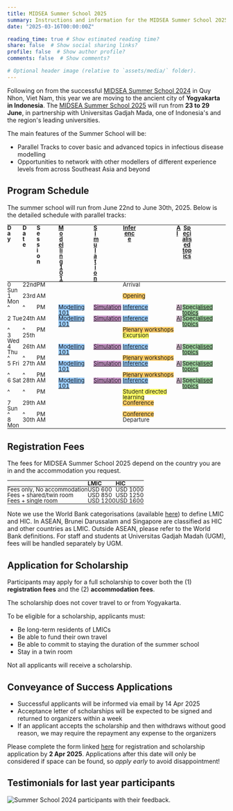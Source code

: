 ```yaml
---
title: MIDSEA Summer School 2025
summary: Instructions and information for the MIDSEA Summer School 2025.
date: "2025-03-16T00:00:00Z"

reading_time: true # Show estimated reading time?
share: false  # Show social sharing links?
profile: false  # Show author profile?
comments: false  # Show comments?

# Optional header image (relative to `assets/media/` folder).
---
```


Following on from the successful [MIDSEA Summer School 2024](/summer-school/2024) in Quy Nhon, Viet Nam, this year we are moving to the ancient city of **Yogyakarta in Indonesia**. The [MIDSEA Summer School 2025](/summer-school/2025) will run from **23 to 29 June**, in partnership with Universitas Gadjah Mada, one of Indonesia's and the region's leading universities.

The main features of the Summer School will be:
- Parallel Tracks to cover basic and advanced topics in infectious disease modelling
- Opportunities to network with other modellers of different experience levels from across Southeast Asia and beyond 

## Program Schedule
<!-- ![here](ps-2025.jpeg "Summer School 2025 program schedule.") -->
The summer school will run from June 22nd to June 30th, 2025. Below is the detailed schedule with parallel tracks:

<style>
  table {
    font-size: small;
    border-collapse: collapse;
    width: 100%;
  }
  table td, table th {
    padding: 0;
    line-height: 1;
    margin: 0;
    height: 0.9em;
    vertical-align: top;
    overflow: hidden;
  }
  table .col-day {
    width: 8%;
  }
  table .col-date {
    width: 6%;
  }
  table .col-session {
    width: 5%;
  }
  table .col-track1 {
    width: 15%;
  }
  table .col-track2 {
    width: 12%;
  }
  table .col-track3 {
    width: 25%;
  }
  table .col-track4 {
    width: 7%;
  }
  table .col-track5 {
    width: 22%;
  }
  .white {background-color: #FFFFFF;}
  .orange {background-color: #FFCC66;}
  .blue {background-color: #99CCFF;}
  .purple {background-color: #CC99CC;}
  .light-purple {background-color: rgb(213, 189, 208);}
  .green {background-color: #99CC99;}
  .yellow {background-color: #FFFF66;}
</style>

| <div class="col-day">Day</div> | <div class="col-date">Date</div> | <div class="col-session">Session</div> | <div class="col-track1">[Modelling 101](/summer-school/2025/tracks/track1)</div> | <div class="col-track2">[Simulation](/summer-school/2025/tracks/track2)</div> | <div class="col-track3">[Inference](/summer-school/2025/tracks/track3)</div> | <div class="col-track4">[AI](/summer-school/2025/tracks/track4)</div> | <div class="col-track5">[Specialised topics](/summer-school/2025/tracks/track5)</div> |
|---|---|---|---|---|---|---|---|
| 0 Sun | 22nd | PM | | | <span class="white">Arrival</span> | | |
| 1 Mon | 23rd | AM | | | <span class="orange">Opening</span> | | |
| ^ | ^ | PM | <span class="blue">[Modelling 101](/summer-school/2025/tracks/track1)</span> | <span class="purple">[Simulation](/summer-school/2025/tracks/track2)</span> | <span class="blue">[Inference](/summer-school/2025/tracks/track3)</span> | <span class="light-purple">[AI](/summer-school/2025/tracks/track4)</span> | <span class="green">[Specialised topics](/summer-school/2025/tracks/track5)</span> |
| 2 Tue | 24th | AM | <span class="blue">[Modelling 101](/summer-school/2025/tracks/track1)</span> | <span class="purple">[Simulation](/summer-school/2025/tracks/track2)</span> | <span class="blue">[Inference](/summer-school/2025/tracks/track3)</span> | <span class="light-purple">[AI](/summer-school/2025/tracks/track4)</span> | <span class="green">[Specialised topics](/summer-school/2025/tracks/track5)</span> |
| ^ | ^ | PM | | | <span class="orange">Plenary workshops</span> | | |
| 3 Wed | 25th | | | | <span class="yellow">Excursion</span> | | |
| 4 Thu | 26th | AM | <span class="blue">[Modelling 101](/summer-school/2025/tracks/track1)</span> | <span class="purple">[Simulation](/summer-school/2025/tracks/track2)</span> | <span class="blue">[Inference](/summer-school/2025/tracks/track3)</span> | <span class="light-purple">[AI](/summer-school/2025/tracks/track4)</span> | <span class="green">[Specialised topics](/summer-school/2025/tracks/track5)</span> |
| ^ | ^ | PM | | | <span class="orange">Plenary workshops</span> | | |
| 5 Fri | 27th | AM | <span class="blue">[Modelling 101](/summer-school/2025/tracks/track1)</span> | <span class="purple">[Simulation](/summer-school/2025/tracks/track2)</span> | <span class="blue">[Inference](/summer-school/2025/tracks/track3)</span> | <span class="light-purple">[AI](/summer-school/2025/tracks/track4)</span> | <span class="green">[Specialised topics](/summer-school/2025/tracks/track5)</span> |
| ^ | ^ | PM | | | <span class="orange">Plenary workshops</span> | | |
| 6 Sat | 28th | AM | <span class="blue">[Modelling 101](/summer-school/2025/tracks/track1)</span> | <span class="purple">[Simulation](/summer-school/2025/tracks/track2)</span> | <span class="blue">[Inference](/summer-school/2025/tracks/track3)</span> | <span class="light-purple">[AI](/summer-school/2025/tracks/track4)</span> | <span class="green">[Specialised topics](/summer-school/2025/tracks/track5)</span> |
| ^ | ^ | PM | | | <span class="yellow">Student directed learning</span> | | |
| 7 Sun | 29th | AM | | | <span class="orange">Conference</span> | | |
| ^ | ^ | PM | | | <span class="orange">Conference</span> | | |
| 8 Mon | 30th | AM | | | <span class="white">Departure</span> | | |

## Registration Fees
The fees for MIDSEA Summer School 2025 depend on the country you are in and the accommodation you request.

|| LMIC | HIC |
|:---|:---|:---|
|Fees only, No accommodation | USD 600 | USD 1000|
| Fees + shared/twin room| USD 850 | USD 1250 |
| Fees + single room| USD 1200 | USD 1600|

Note we use the World Bank categorisations (available [here](https://datahelpdesk.worldbank.org/knowledgebase/articles/906519-world-bank-country-and-lending-groups)) to define LMIC and HIC. In ASEAN, Brunei Darussalam and Singapore are classified as HIC and other countries as LMIC. Outside ASEAN, please refer to the World Bank definitions. For staff and students at Universitas Gadjah Madah (UGM), fees will be handled separately by UGM.

## Application for Scholarship
Participants may apply for a full scholarship to cover both the (1) **registration fees** and the (2) **accommodation fees**.

The scholarship does not cover travel to or from Yogyakarta.

To be eligible for a scholarship, applicants must:
- Be long-term residents of LMICs
- Be able to fund their own travel 
- Be able to commit to staying the duration of the summer school
- Stay in a twin room
  
Not all applicants will receive a scholarship.

## Conveyance of Success Applications

- Successful applicants will be informed via email by 14 Apr 2025
- Acceptance letter of scholarships will be expected to be signed and returned to organizers within a week
- If an applicant accepts the scholarship and then withdraws without good reason, we may require the repayment any expense to the organizers

Please complete the form linked [here](https://nus.syd1.qualtrics.com/jfe/form/SV_5ph6UjhMcFgoQey) for registration and scholarship application by **2 Apr 2025**. Applications after this date will only be considered if space can be found, so *apply early* to avoid disappointment!

## Testimonials for last year participants
![](testimonials.jpeg "Summer School 2024 participants with their feedback.")